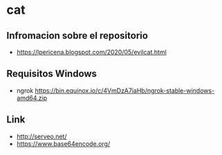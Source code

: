 # cat


## Infromacion sobre el repositorio
- https://lpericena.blogspot.com/2020/05/evilcat.html

## Requisitos Windows
- ngrok https://bin.equinox.io/c/4VmDzA7iaHb/ngrok-stable-windows-amd64.zip

## Link

- http://serveo.net/
- https://www.base64encode.org/

